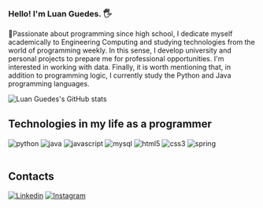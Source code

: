 ### Hello! I'm Luan Guedes. 🖐️

💭Passionate about programming since high school, I dedicate myself academically to Engineering Computing and studying technologies from the world of programming weekly. In this sense, I develop university and personal projects to prepare me for professional opportunities. I'm interested in working with data. Finally, it is worth mentioning that, in addition to programming logic, I currently study the Python and Java programming languages.

![Luan Guedes's GitHub stats](https://github-readme-stats.vercel.app/api?username=luanguedes7&show_icons=true&theme=dark)

## Technologies in my life as a programmer
<div style="display: inline_block">
   <img align="center" alt="python" src="https://img.shields.io/badge/Python-3776AB?style=for-the-badge&logo=python&logoColor=white" />
   <img align="center" alt="java" src="https://img.shields.io/badge/Java-ED8B00?style=for-the-badge&logo=openjdk&logoColor=white" />
   <img align="center" alt="javascript" src="https://img.shields.io/badge/JavaScript-F7DF1E?style=for-the-badge&logo=javascript&logoColor=black" />
   <img align="center" alt="mysql" src="https://img.shields.io/badge/MySQL-00000F?style=for-the-badge&logo=mysql&logoColor=white" />
   <img align="center" alt="html5" src="https://img.shields.io/badge/HTML5-E34F26?style=for-the-badge&logo=html5&logoColor=white" />
   <img align="center" alt="css3" src="https://img.shields.io/badge/CSS3-1572B6?style=for-the-badge&logo=css3&logoColor=white" />
   <img align="center" alt="spring" src="https://img.shields.io/badge/Spring-6DB33F?style=for-the-badge&logo=spring&logoColor=white" />
</div><br/>

## Contacts
[![Linkedin](https://img.shields.io/badge/LinkedIn-0077B5?style=for-the-badge&logo=linkedin&logoColor=white)](https://www.linkedin.com/in/luan-crísley)
[![Instagram](https://img.shields.io/badge/Instagram-E4405F?style=for-the-badge&logo=instagram&logoColor=white)](https://www.instagram.com/_luan.guedes_/)



 
